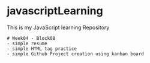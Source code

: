 # javascriptLearning
This is my JavaScript learning  Repository

    # Week04 - Block08
    - simple resume 
    - simple HTML tag practice
    - simple Github Project creation using kanban board

